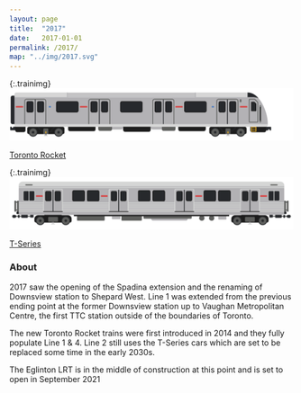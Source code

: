 ```yaml
---
layout: page
title:  "2017"
date:   2017-01-01
permalink: /2017/
map: "../img/2017.svg"
---
```


{:.trainimg}
![Toronto Rocket](../img/toronto-rocket.svg)

[Toronto Rocket](https://en.wikipedia.org/wiki/Toronto_Rocket)

{:.trainimg}
![T-Series](../img/t-series.svg)

[T-Series](https://en.wikipedia.org/wiki/T_series_(Toronto_subway))

### About

2017 saw the opening of the Spadina extension and the renaming of Downsview station to Shepard West.  Line 1 was extended from the previous ending point at the former Downsview station up to Vaughan Metropolitan Centre, the first TTC station outside of the boundaries of Toronto.

The new Toronto Rocket trains were first introduced in 2014 and they fully populate Line 1 & 4.  Line 2 still uses the T-Series cars which are set to be replaced some time in the early 2030s.

The Eglinton LRT is in the middle of construction at this point and is set to open in September 2021
